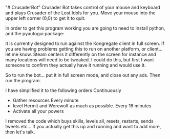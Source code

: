 "# CrusaderBot" 
Crusader Bot takes control of your mouse and keyboard and plays Crusader of the Lost Idols for you. Move your mouse into the upper left corner (0,0) to get it to quit. 

In order to get this program working you are going to need to install python, and the pyautogui package:

It is currently designed to run against the Kongregate client in full screen. If you are having problems getting this
to run on another platform, or client... let me know. Steam centers it differently on the screen for instance and 
many locations will need to be tweaked. I could do this, but first I want someone to confirm they actually have it running
and would use it. 


So to run the bot... put it in full screen mode, and close out any ads. Then run the program. 

I have simplified it to the following orders
Continuously
- Gather resources
Every minute 
- level Hermit and Werewolf as much as possible. 
Every 16 minutes
- Activate all your powers

I removed the code which buys skills, levels all, resets, restarts, sends tweets etc...
If you actually get this up and running and want to add more, then let's talk. 
